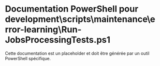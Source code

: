 # Documentation PowerShell pour development\scripts\maintenance\error-learning\Run-JobsProcessingTests.ps1

Cette documentation est un placeholder et doit être générée par un outil PowerShell spécifique.
